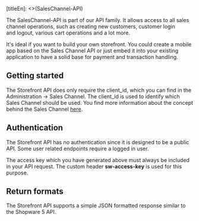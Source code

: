 [titleEn]: <>(SalesChannel-API)

The SalesChannel-API is part of our API family. It allows access to all sales channel operations, such as creating new customers, customer login
and logout, various cart operations and a lot more.

It's ideal if you want to build your own storefront. You could create a mobile app based on the Sales Channel API or just embed it into your
existing application to have a solid base for payment and transaction handling.

## Getting started

The Storefront API does only require the client\_id, which you can find in the Administration -\> Sales Channel.
The client\_id is used to identify which Sales Channel should be used.
You find more information about the concept behind the Sales Channel [here](/en/shopware-platform-en/admin/saleschannels).

## Authentication

The Storefront API has no authentication since it is designed to be a public API.
Some user related endpoints require a logged in user.

The access key which you have generated above must always be included in your API request.
The custom header **sw-access-key** is used for this purpose.

## Return formats

The Storefront API supports a simple JSON formatted response similar to the Shopware 5 API.